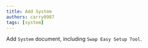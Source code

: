 ```yaml
---
title: Add System
authors: carry0987
tags: [system]
---
```


<!-- truncate -->

Add `System` document, including `Swap Easy Setup Tool`.
